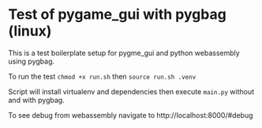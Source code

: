# Test of pygame_gui with pygbag (linux)

This is a test boilerplate setup for pygme_gui and python webassembly using pygbag.

To run the test `chmod +x run.sh` then `source run.sh .venv`

Script will install virtualenv and dependencies then execute `main.py` without and with pygbag.

To see debug from webassembly navigate to http://localhost:8000/#debug
